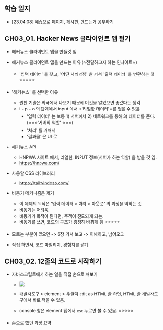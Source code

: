 ## 학습 일지 
- [23.04.08] 예습으로 페이지, 게시판, 만드는거 공부하기 


## CH03_01. Hacker News 클라이언트 앱 필기 

- 해커뉴스 클라이언트 앱을 만들것 임 

- 해커뉴스 클라이언트 앱을 만드는 이유 (⭐전달하고자 하는 인사이트⭐)
    - '입력 데이터' 를 갖고, '어떤 처리과정' 을 거쳐 '출력 데이터' 를 변환하는 것⭐⭐⭐⭐⭐ 

- '해커뉴스' 를 선택한 이유 
    - 원천 기술은 외국에서 나오기 때문에 이것을 알았으면 좋겠다는 생각 
    - i - p - o 의 단계에서 input 에서 ⭐'리얼한 데이터'⭐를 얻을 수 있음.
        - '입력 데이터' 는 보통 1) 서버에서 2) 네트워크를 통해 3) 데이터를 준다. (⭐⭐⭐'서버의 역할' ⭐⭐⭐)
        - '처리' 를 거쳐서 
        - '결과물' 은 UI 로 

- 해커뉴스 API 
    - HNPWA 사이트 에서, 리얼한, INPUT 정보(서버가 하는 역할) 을 받을 것 임.
    - https://hnpwa.com/


- 사용할 CSS 라이브러리 
    - https://tailwindcss.com/


- 비동기 메커니즘은 제거 
    - 이 예제의 목적은 '입력 데이터 > 처리 > 아웃풋' 의 과정을 익히는 것 
    - 비동기는 어려움. 
    - 비동기가 목적이 된다면, 주객이 전도되게 되는. 
    - 비동기를 쓰면, 코드의 구조가 굉장히 바뀌게 됨 ⭐⭐⭐⭐⭐ 

- 모르는 부분이 있으면 -> 6장 가서 보고 -> 이해하고, 넘어오고 

- 직접 하면서, 코드 마일리지, 경험치를 쌓기 


## CH03_02. 12줄의 코드로 시작하기


- 자바스크립트에서 하는 일을 직접 손으로 쳐보기 
    - ![](https://i.imgur.com/Ap8iRSe.png)

    - 개발자도구 > element > 우클릭 edit as HTML 을 하면, HTML 을 개발자도구에서 바로 적을 수 있음.

    - console 창은 element 탭에서 `esc` 누르면 볼 수 있음. ⭐⭐⭐⭐⭐ 


- 손으로 했던 과정 요약 
```

```




